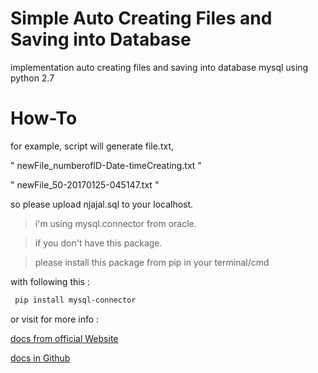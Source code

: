 # Simple Auto Creating Files and Saving into Database
implementation auto creating files and saving into database mysql using python 2.7

# How-To
for example, script will generate file.txt,

" newFile_numberofID-Date-timeCreating.txt "

" newFile_50-20170125-045147.txt "

so please upload njajal.sql to your localhost.

> i'm using mysql.connector from oracle.


> if you don't have this package.


> please install this package from pip in your terminal/cmd


with following this :

```bash
 pip install mysql-connector  
```

or visit for more info :

[docs from official Website](https://dev.mysql.com/doc/connector-python/en/connector-python-introduction.html)

[docs in Github](https://github.com/sanpingz/mysql-connector)

